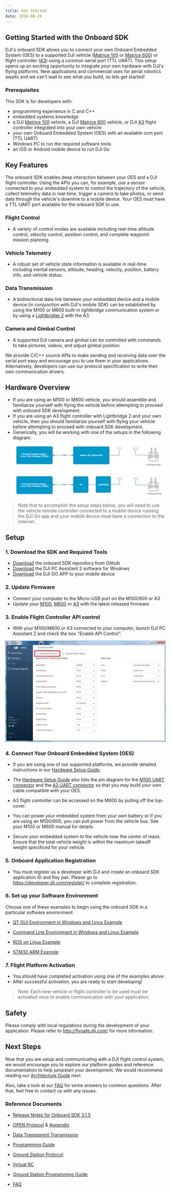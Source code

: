 ```yaml
---
title: Get Started 
date: 2016-06-24
---
```


## Getting Started with the Onboard SDK

DJI's onboard SDK allows you to connect your own Onboard Embedded System (OES) to a supported DJI vehicle (<a href="http://www.dji.com/product/matrice100" target="_blank">Matrice 100</a> or <a href="http://www.dji.com/product/matrice600" target="_blank">Matrice 600</a>) or flight controller (<a href="http://www.dji.com/product/a3" target="_blank">A3</a>) using a common serial port (TTL UART). This setup opens up an exciting opportunity to integrate your own hardware with DJI's flying platforms.  New applications and commercial uses for aerial robotics awaits and we can't wait to see what you build, so lets get started!


### Prerequisites

This SDK is for developers with:

- programming experience in C and C++
- embedded systems knowledge
- a DJI <a href="http://www.dji.com/product/matrice100" target="_blank">Matrice 100</a> vehicle, a DJI <a href="http://www.dji.com/product/matrice600" target="_blank">Matrice 600</a> vehicle, or DJI <a href="http://www.dji.com/product/a3" target="_blank">A3</a> flight controller integrated into your own vehicle
- your own Onboard Embedded System (OES) with an available com port (TTL UART)
- Windows PC to run the required software tools
- an iOS or Android mobile device to run DJI Go


## Key Features

The onboard SDK enables deep interaction between your OES and a DJI flight controller.  Using the APIs you can, for example, use a sensor connected to your embedded system to control the trajectory of the vehicle, collect telemetry data in real-time, trigger a camera to take photos, or send data through the vehicle's downlink to a mobile device. Your OES must have a TTL UART port available for the onboard SDK to use.


### Flight Control

  - A variety of control modes are available including real-time attitude control, velocity control, position control, and complete waypoint mission planning. 
  
### Vehicle Telemetry

  - A robust set of vehicle state information is available in real-time including inertial sensors, attitude, heading, velocity, position, battery info, and vehicle status.
  

### Data Transmission

  - A bidirectional data link between your embedded device and a mobile device (in conjunction with DJI's mobile SDK) can be established by using the M100 or M600 built-in lightbridge communication system or by using a <a href="http://www.dji.com/product/lightbridge-2" target="_blank">Lightbridge 2</a> with the A3.

### Camera and Gimbal Control
 - A supported DJI camera and gimbal can be controlled with commands to take pictures, videos, and adjust gimbal position.


We provide C/C++ source APIs to make sending and receiving data over the serial port easy and encourage you to use them in your applications.  Alternatively, developers can use our protocol specification to write their own communication drivers.

## Hardware Overview
- If you are using an M100 or M600 vehicle, you should assemble and familiarize yourself with flying the vehicle before attempting to proceed with onboard SDK development.
- If you are using an A3 flight controller with Lightbridge 2 and your own vehicle, then you should familiarize yourself with flying your vehicle before attempting to proceed with onboard SDK development.
- Generically, you will be working with one of the setups in the following diagram:
![Hardware Setup](../images/common/GenericHWSetup.png)

> Note that to accomplish the setup steps below, you will need to use the vehicle remote controller connected to a mobile device running the DJI Go app and your mobile device must have a connection to the internet.


## Setup

### 1. Download the SDK and Required Tools

- <a href="https://github.com/dji-sdk/Onboard-SDK" target="_blank">Download</a> the onboard SDK repository from Github
- <a href="https://www.dji.com/product/matrice600/info#downloads" target="_blank">Download</a> the DJI PC Assistant 2 software for Windows
- <a href="http://www.dji.com/product/goapp" target="_blank">Download</a> the DJI GO APP to your mobile device
     
### 2. Update Firmware

- Connect your computer to the Micro-USB port on the M100/600 or A3
- Update your <a href="http://www.dji.com/product/matrice100/info#downloads" target="_blank">M100</a>, <a href="http://www.dji.com/product/matrice600/info#downloads" target="_blank">M600</a> or <a href="http://www.dji.com/product/a3/info#downloads" target="_blank">A3</a> with the latest released firmware

### 3. Enable Flight Controller API control

- With your M100/M600 or A3 connected to your computer, launch DJI PC Assistant 2 and check the box "Enable API Control”.

![Enable API Control](../images/common/N1UI.png)

### 4. Connect Your Onboard Embedded System (OES)

- If you are using one of our supported platforms, we provide detailed instructions in our [Hardware Setup Guide](../hardware-setup/index.html).

- The [Hardware Setup Guide](../hardware-setup/index.html) also lists the pin diagram for the [M100 UART connector](../hardware-setup/index.html#M100-UART-Connector) and the [A3 UART connector](../hardware-setup/index.html#A3-UART-Connector) so that you may build your own cable compatible with your OES.

- A3 flight controller can be accessed on the M600 by pulling off the top-cover. 

- You can power your embedded system from your own battery or if you are using an M100/600, you can pull power from the vehicle bus. See your M100 or M600 manual for details.

- Secure your embedded system to the vehicle near the center of mass. Ensure that the total vehicle weight is within the maximum takeoff weight specificed for your vehicle.

   
### 5. Onboard Application Registration

- You must register as a developer with DJI and create an onboard SDK application ID and Key pair. Please go to <a href="https://developer.dji.com/register/" target="_blank">https://developer.dji.com/register/</a> to complete registration. 

### 6. Set up your Software Environment

Choose one of these examples to begin using the onboard SDK in a particular software environment:

- [QT GUI Environment in Windows and Linux Example](../github-platform-docs/PureQT/README.html)

- [Command Line Environment in Windows and Linux Example](../github-platform-docs/commandline/README.html)

- [ROS on Linux Example](../github-platform-docs/ROS/README.html)

- [STM32 ARM Example](../github-platform-docs/STM32/README.html)


### 7. Flight Platform Activation

- You should have completed activation using one of the examples above.
- After successful activation, you are ready to start developing! 

> Note: Each new vehicle or flight controller to be used must be activated once to enable communication with your application.

## Safety

Please comply with local regulations during the development of your application. Please refer to <a href="http://flysafe.dji.com/" target="_blank">http://flysafe.dji.com/</a> for more information.


## Next Steps

Now that you are setup and communicating with a DJI flight control system, we would encourage you to explore our platform guides and reference documentation to help jumpstart your development. We would recommend reading our [Architecture Guide](../introduction/architecture-guide.html) next.


Also, take a look at our [FAQ](../appendix/FAQ.html) for some answers to common questions. After that, feel free to contact us with any issues.


### Reference Documents

- [Release Notes for Onboard SDK 3.1.5](../appendix/releaseNotes.html)

- [OPEN Protocol](../introduction/index.html) & [Appendix](../appendix/index.html) 

- [Data Transparent Transmission](../introduction/data-transparent-transmission.html)  

- [Programming Guide](../application-development-guides/programming-guide.html)

- [Ground Station Protocol](../introduction/ground-station-protocol.html)

- [Virtual RC](../introduction/virtual-rc-protocol.html)
 
- [Ground Station Programming Guide](../application-development-guides/ground-station-programming-guide.html)

- [FAQ](../appendix/FAQ.html)
